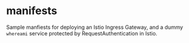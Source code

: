# manifests

Sample manfiests for deploying an Istio Ingress Gateway, and a dummy `whereami` service protected by RequestAuthentication in Istio.